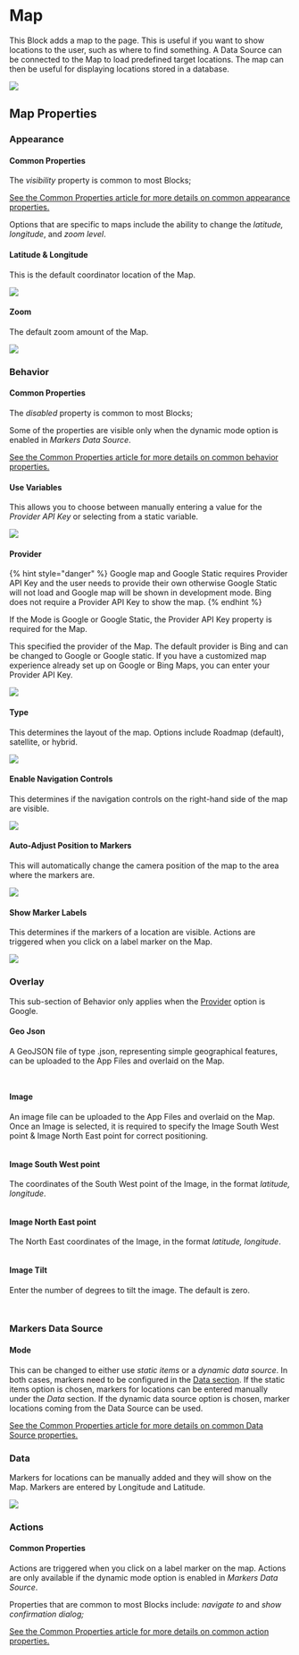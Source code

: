 # Map

This Block adds a map to the page. This is useful if you want to show locations to the user, such as where to find something. A Data Source can be connected to the Map to load predefined target locations. The map can then be useful for displaying locations stored in a database.

![](<../../.gitbook/assets/image (996).png>)

## Map Properties

### Appearance

#### Common Properties

The _visibility_ property is common to most Blocks;

[See the Common Properties article for more details on common appearance properties.](../common-properties.md#appearance)

Options that are specific to maps include the ability to change the _latitude, longitude_, and _zoom level_.

#### Latitude & Longitude

This is the default coordinator location of the Map.

![](<../../.gitbook/assets/image (733).png>)

#### Zoom

The default zoom amount of the Map.

![](<../../.gitbook/assets/image (652).png>)

### Behavior

#### Common Properties

The _disabled_ property is common to most Blocks;

Some of the properties are visible only when the dynamic mode option is enabled in _Markers Data Source_.

[See the Common Properties article for more details on common behavior properties.](../common-properties.md#behavior)

#### Use Variables

This allows you to choose between manually entering a value for the _Provider API Key_ or selecting from a static variable.

![](../../.gitbook/assets/Map.gif)

#### Provider

{% hint style="danger" %}
Google map and Google Static requires Provider API Key and the user needs to provide their own otherwise Google Static will not load and Google map will be shown in development mode. Bing does not require a Provider API Key to show the map.
{% endhint %}

If the Mode is Google or Google Static, the Provider API Key property is required for the Map.

This specified the provider of the Map. The default provider is Bing and can be changed to Google or Google static. If you have a customized map experience already set up on Google or Bing Maps, you can enter your Provider API Key.

![](<../../.gitbook/assets/image (781).png>)

#### Type

This determines the layout of the map. Options include Roadmap (default), satellite, or hybrid.

![](<../../.gitbook/assets/image (456).png>)

#### Enable Navigation Controls

This determines if the navigation controls on the right-hand side of the map are visible.

![](<../../.gitbook/assets/image (1268).png>)

#### Auto-Adjust Position to Markers

This will automatically change the camera position of the map to the area where the markers are.

![](<../../.gitbook/assets/image (935).png>)

#### Show Marker Labels

This determines if the markers of a location are visible. Actions are triggered when you click on a label marker on the Map.

![](<../../.gitbook/assets/image (134).png>)

### Overlay

This sub-section of Behavior only applies when the [Provider](map.md#provider) option is Google.

#### Geo Json

A GeoJSON file of type .json, representing simple geographical features, can be uploaded to the App Files and overlaid on the Map.

<figure><img src="../../.gitbook/assets/image (256) (1).png" alt=""><figcaption></figcaption></figure>

<figure><img src="../../.gitbook/assets/Map_GeoJSON.PNG" alt=""><figcaption></figcaption></figure>

#### Image

An image file can be uploaded to the App Files and overlaid on the Map. Once an Image is selected, it is required to specify the Image South West point & Image North East point for correct positioning.

<figure><img src="../../.gitbook/assets/image (1838).png" alt=""><figcaption></figcaption></figure>

#### Image South West point

The coordinates of the South West point of the Image, in the format _latitude, longitude_.

<figure><img src="../../.gitbook/assets/image (310).png" alt=""><figcaption></figcaption></figure>

#### Image North East point

The North East coordinates of the Image, in the format _latitude, longitude_.

<figure><img src="../../.gitbook/assets/image (1675).png" alt=""><figcaption></figcaption></figure>

#### Image Tilt

Enter the number of degrees to tilt the image. The default is zero.

<figure><img src="../../.gitbook/assets/image (1418).png" alt=""><figcaption></figcaption></figure>

<figure><img src="../../.gitbook/assets/Map_ImageTilt.PNG" alt=""><figcaption></figcaption></figure>

### Markers Data Source

#### Mode

This can be changed to either use _static items_ or a _dynamic data source_. In both cases, markers need to be configured in the [Data section](esri-map.md#data). If the static items option is chosen, markers for locations can be entered manually under the _Data_ section. If the dynamic data source option is chosen, marker locations coming from the Data Source can be used.

[See the Common Properties article for more details on common Data Source properties.](../common-properties.md#data-source)

### Data

Markers for locations can be manually added and they will show on the Map. Markers are entered by Longitude and Latitude.

![](<../../.gitbook/assets/image (991).png>)

### Actions

#### Common Properties

Actions are triggered when you click on a label marker on the map. Actions are only available if the dynamic mode option is enabled in _Markers Data Source_.

Properties that are common to most Blocks include: _navigate to_ and _show confirmation dialog;_

[See the Common Properties article for more details on common action properties.](../common-properties.md#action)
